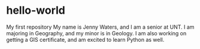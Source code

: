 # hello-world
My first repository
My name is Jenny Waters, and I am a senior at UNT. I am majoring in Geography, and my minor is in Geology. I am also working on getting a GIS certificate, and am excited to learn Python as well. 
